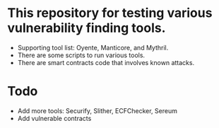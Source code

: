 # This repository for testing various vulnerability finding tools.
- Supporting tool list: Oyente, Manticore, and Mythril.
- There are some scripts to run various tools.
- There are smart contracts code that involves known attacks.

# Todo
- Add more tools: Securify, Slither, ECFChecker, Sereum
- Add vulnerable contracts
